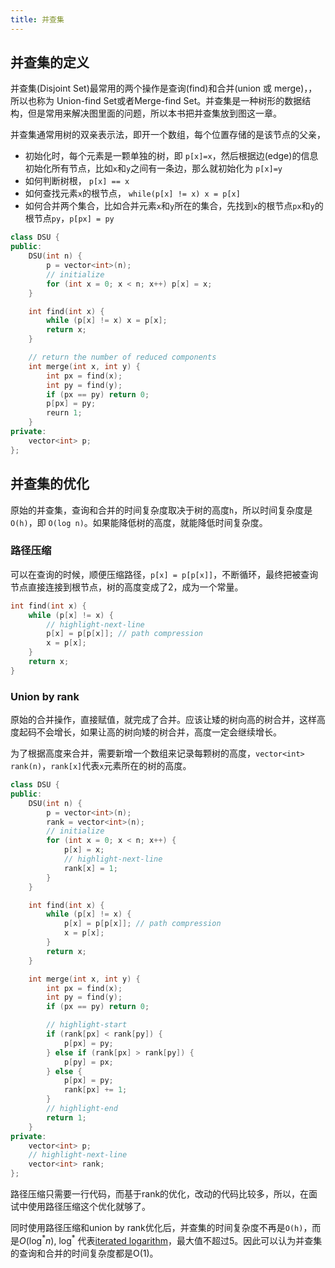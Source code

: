 ```yaml
---
title: 并查集
---
```


## 并查集的定义

并查集(Disjoint Set)最常用的两个操作是查询(find)和合并(union 或 merge)，，所以也称为 Union-find Set或者Merge-find Set。并查集是一种树形的数据结构，但是常用来解决图里面的问题，所以本书把并查集放到图这一章。

并查集通常用树的双亲表示法，即开一个数组，每个位置存储的是该节点的父亲，

* 初始化时，每个元素是一颗单独的树，即 `p[x]=x`，然后根据边(edge)的信息初始化所有节点，比如`x`和`y`之间有一条边，那么就初始化为 `p[x]=y`
* 如何判断树根， `p[x] == x`
* 如何查找元素`x`的根节点， `while(p[x] != x) x = p[x]`
* 如何合并两个集合，比如合并元素`x`和`y`所在的集合，先找到`x`的根节点`px`和`y`的根节点`py`，`p[px] = py`

```cpp
class DSU {
public:
    DSU(int n) {
        p = vector<int>(n);
        // initialize
        for (int x = 0; x < n; x++) p[x] = x;
    }

    int find(int x) {
        while (p[x] != x) x = p[x];
        return x;
    }

    // return the number of reduced components
    int merge(int x, int y) {
        int px = find(x);
        int py = find(y);
        if (px == py) return 0;
        p[px] = py;
        reurn 1;
    }
private:
    vector<int> p;
};
```

## 并查集的优化

原始的并查集，查询和合并的时间复杂度取决于树的高度`h`，所以时间复杂度是`O(h)`，即 `O(log n)`。如果能降低树的高度，就能降低时间复杂度。

### 路径压缩

可以在查询的时候，顺便压缩路径，`p[x] = p[p[x]]`，不断循环，最终把被查询节点直接连接到根节点，树的高度变成了2，成为一个常量。

```cpp
int find(int x) {
    while (p[x] != x) {
        // highlight-next-line
        p[x] = p[p[x]]; // path compression
        x = p[x];
    }
    return x;
}
```

### Union by rank

原始的合并操作，直接赋值，就完成了合并。应该让矮的树向高的树合并，这样高度起码不会增长，如果让高的树向矮的树合并，高度一定会继续增长。

为了根据高度来合并，需要新增一个数组来记录每颗树的高度，`vector<int> rank(n)`，`rank[x]`代表`x`元素所在的树的高度。

```cpp
class DSU {
public:
    DSU(int n) {
        p = vector<int>(n);
        rank = vector<int>(n);
        // initialize
        for (int x = 0; x < n; x++) {
            p[x] = x;
            // highlight-next-line
            rank[x] = 1;
        }
    }

    int find(int x) {
        while (p[x] != x) {
            p[x] = p[p[x]]; // path compression
            x = p[x];
        }
        return x;
    }

    int merge(int x, int y) {
        int px = find(x);
        int py = find(y);
        if (px == py) return 0;

        // highlight-start
        if (rank[px] < rank[py]) {
            p[px] = py;
        } else if (rank[px] > rank[py]) {
            p[py] = px;
        } else {
            p[px] = py;
            rank[px] += 1;
        }
        // highlight-end
        return 1;
    }
private:
    vector<int> p;
    // highlight-next-line
    vector<int> rank;
};
```

路径压缩只需要一行代码，而基于rank的优化，改动的代码比较多，所以，在面试中使用路径压缩这个优化就够了。

同时使用路径压缩和union by rank优化后，并查集的时间复杂度不再是`O(h)`，而是$O(\log^* n)$, $\log^*$ 代表[iterated logarithm](https://en.wikipedia.org/wiki/Iterated_logarithm)，最大值不超过5。因此可以认为并查集的查询和合并的时间复杂度都是O(1)。
